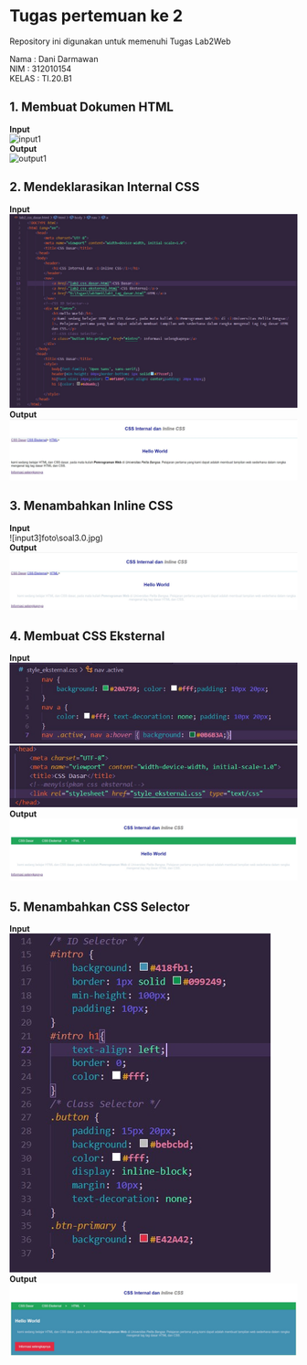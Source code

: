 # Tugas pertemuan ke 2
Repository ini digunakan untuk memenuhi Tugas Lab2Web

Nama    : Dani Darmawan<br>
NIM     : 312010154<br>
KELAS   : TI.20.B1 <br>
## 1. Membuat Dokumen HTML
**Input**<br>
![input1](screenshot\foto\soal1.0.jpg)<br>
**Output**<br>
![output1](soal1.1.jpg)<br>
## 2. Mendeklarasikan Internal CSS
**Input**<br>
![input2](foto\soal2.0.jpg)<br>
**Output**<br>
![output2](foto\soal2.1.jpg)<br>
## 3. Menambahkan Inline CSS
**Input**<br>
![input3]foto\soal3.0.jpg)<br>
**Output**<br>
![output3](foto\soal3.1.jpg)<br>
## 4. Membuat CSS Eksternal
**Input**<br>
![input4](foto\soal4.0.jpg)<br>
![input4.1](foto\soal4.1.jpg)<br>
**Output**<br>
![output4](\foto\soal4.2.jpg)<br>
## 5. Menambahkan CSS Selector
**Input**<br>
![input5](foto\soal5.0.jpg)<br>
**Output**<br>
![output5](foto\soal5.1.jpg)<br>